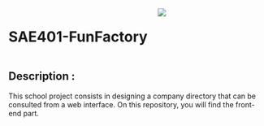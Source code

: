 <div style="display: flex;">
    <h1>SAE401-FunFactory</h1>
    <img src="https://skillicons.dev/icons?i=html,css" id="skills" style="margin-left: 20px;">
</div>

## Description :
This school project consists in designing a company directory that can be consulted from a web interface. On this repository, you will find the front-end part.
